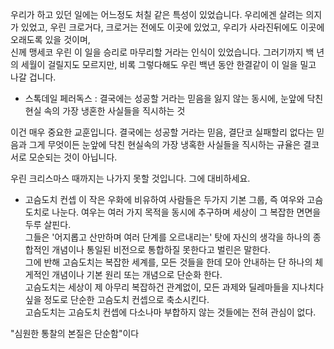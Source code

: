 우리가 하고 있던 일에는 어느정도 처칠 같은 특성이 있었습니다. 우리에겐 살려는 의지가 있었고, 우린 크로거다, 크로거는 전에도 이곳에 있었고, 우리가 사라진뒤에도 이곳에 오래도록 있을 것이며,   
신께 맹세코 우린 이 일을 승리로 마무리할 거라는 인식이 있었습니다. 그러기까지 백 년의 세월이 걸릴지도 모르지만, 비록 그렇다해도 우린 백년 동안 한결같이 이 일을 밀고 나갈 겁니다.  

- 스톡데일 페러독스 : 결국에는 성공할 거라는 믿음을 잃지 않는 동시에, 눈앞에 닥친 현실 속의 가장 냉혼한 사실들을 직시하는 것

이건 매우 중요한 교훈입니다. 결국에는 성공할 거라는 믿음, 결단코 실패할리 없다는 믿음과 그게 무엇이든 눈앞에 닥친 현실속의 가장 냉혹한 사실들을 직시하는 규율은 결코 서로 모순되는 것이 아닙니다. 

우린 크리스마스 때까지는 나가지 못할 것입니다. 그에 대비하세요. 

- 고슴도치 컨셉 
이 작은 우화에 비유하여 사람들은 두가지 기본 그룹, 즉 여우와 고슴도치로 나눈다. 여우는 여러 가지 목적을 동시에 추구하며 세상이 그 복잡한 면면을 두루 살핀다.  
그들은 '어지롭고 산만하며 여러 단계를 오르내리는' 탓에 자신의 생각을 하나의 종합적인 개념이나 통일된 비전으로 통합하질 못한다고 벌린은 말한다.   
그에 반해 고슴도치는 복잡한 세계를, 모든 것들을 한데 모아 안내하는 단 하나의 체게적인 개념이나 기본 원리 또는 개념으로 단순화 한다.   
고슴도치는 세상이 제 아무리 복잡하건 관계없이, 모든 과제와 딜레마들을 지나치다 싶을 정도로 단순한 고슴도치 컨셉으로 축소시킨다.   
고슴도치는 고슴도치 컨셉에 다소나마 부합하지 않는 것들에는 전혀 관심이 없다.   


"심원한 통찰의 본질은 단순함"이다 
